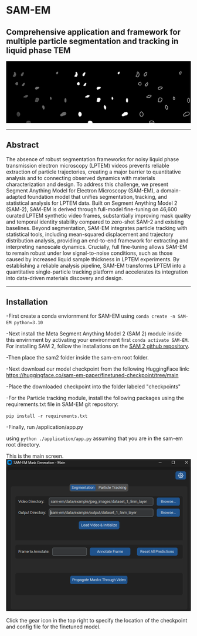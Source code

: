 # SAM-EM
## Comprehensive application and framework for multiple particle segmentation and tracking in liquid phase TEM
![Banner](./banner.jpg)
* * * * * *
## Abstract

The absence of robust segmentation frameworks for noisy liquid phase transmission electron microscopy (LPTEM) videos prevents reliable extraction of particle trajectories, creating a major barrier to quantitative analysis and to connecting observed dynamics with materials characterization and design. To address this challenge, we present Segment Anything Model for Electron Microscopy (SAM-EM), a domain-adapted foundation model that unifies segmentation, tracking, and statistical analysis for LPTEM data. Built on Segment Anything Model 2 (SAM-2), SAM-EM is derived through full-model fine-tuning on 46,600 curated LPTEM synthetic video frames, substantially improving mask quality and temporal identity stability compared to zero-shot SAM-2 and existing baselines. Beyond segmentation, SAM-EM integrates particle tracking with statistical tools, including mean-squared displacement and trajectory distribution analysis, providing an end-to-end framework for extracting and interpreting nanoscale dynamics. Crucially, full fine-tuning allows SAM-EM to remain robust under low signal-to-noise conditions, such as those caused by increased liquid sample thickness in LPTEM experiments. By establishing a reliable analysis pipeline, SAM-EM transforms LPTEM into a quantitative single-particle tracking platform and accelerates its integration into data-driven materials discovery and design.
* * * * * *

## Installation

-First create a conda enviornment for SAM-EM using `conda create -n SAM-EM python=3.10`

-Next install the Meta Segment Anything Model 2 (SAM 2) module inside this envirnment by activating your environment first `conda activate SAM-EM`. For installing SAM 2, follow the installations on the [SAM 2 github repository](https://github.com/facebookresearch/sam2).

-Then place the sam2 folder inside the sam-em root folder.

-Next download our model checkpoint from the following HuggingFace link: https://huggingface.co/sam-em-paper/finetuned-checkpoint/tree/main

-Place the downloaded checkpoint into the folder labeled "checkpoints"

-For the Particle tracking module, install the following packages using the requirements.txt file in SAM-EM git repository:

`pip install -r requirements.txt`

-Finally, run /application/app.py

using `python ./application/app.py` assuming that you are in the sam-em root directory.

This is the main screen.
![Main Screen](./main.png)

Click the gear icon in the top right to specify the location of the checkpoint and config file for the finetuned model.

